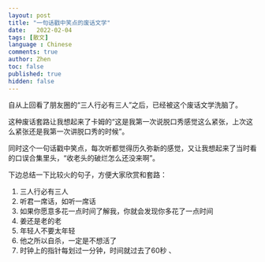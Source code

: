 ```yaml
---
layout: post
title: "一句话戳中笑点的废话文学"
date:   2022-02-04
tags: [散文]
language : Chinese
comments: true
author: Zhen
toc: false
published: true
hidden: false
---
```

自从上回看了朋友圈的“三人行必有三人”之后，已经被这个废话文学洗脑了。

这种废话套路让我想起来了卡姆的“这是我第一次说脱口秀感觉这么紧张，上次这么紧张还是我第一次讲脱口秀的时候”。

同时这个一句话戳中笑点，每次听都觉得历久弥新的感觉，又让我想起来了当时看的口误合集里头，“收老头的破烂怎么还没来啊”。

下边总结一下比较火的句子，方便大家欣赏和套路：

 1. 三人行必有三人
 2. 听君一席话，如听一席话
 3. 如果你愿意多花一点时间了解我，你就会发现你多花了一点时间
 4. 姜还是老的老
 5. 年轻人不要太年轻
 6. 他之所以自杀，一定是不想活了
 7. 时钟上的指针每划过一分钟，时间就过去了60秒
、

<!--stackedit_data:
eyJoaXN0b3J5IjpbLTE1MzEyNDczNDEsOTAwNjE3ODcwXX0=
-->